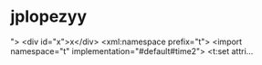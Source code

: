 # jplopezyy
"> &lt;div id="x">x&lt;/div> &lt;xml:namespace prefix="t"> &lt;import namespace="t" implementation="#default#time2"> &lt;t:set attri…
